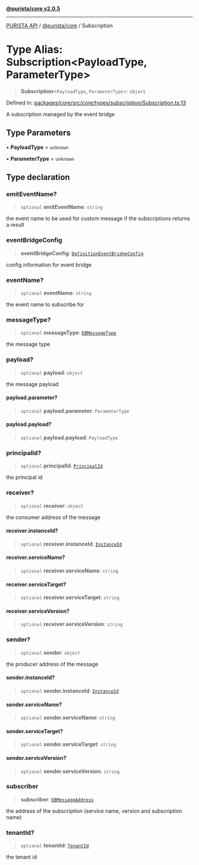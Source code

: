 [**@purista/core v2.0.5**](../README.md)

***

[PURISTA API](../../../packages.md) / [@purista/core](../README.md) / Subscription

# Type Alias: Subscription\<PayloadType, ParameterType\>

> **Subscription**\<`PayloadType`, `ParameterType`\>: `object`

Defined in: [packages/core/src/core/types/subscription/Subscription.ts:13](https://github.com/puristajs/purista/blob/master/packages/core/src/core/types/subscription/Subscription.ts#L13)

A subscription managed by the event bridge

## Type Parameters

• **PayloadType** = `unknown`

• **ParameterType** = `unknown`

## Type declaration

### emitEventName?

> `optional` **emitEventName**: `string`

the event name to be used for custom message if the subscriptions returns a result

### eventBridgeConfig

> **eventBridgeConfig**: [`DefinitionEventBridgeConfig`](DefinitionEventBridgeConfig.md)

config information for event bridge

### eventName?

> `optional` **eventName**: `string`

the event name to subscribe for

### messageType?

> `optional` **messageType**: [`EBMessageType`](../enumerations/EBMessageType.md)

the message type

### payload?

> `optional` **payload**: `object`

the message payload

#### payload.parameter?

> `optional` **payload.parameter**: `ParameterType`

#### payload.payload?

> `optional` **payload.payload**: `PayloadType`

### principalId?

> `optional` **principalId**: [`PrincipalId`](PrincipalId.md)

the principal id

### receiver?

> `optional` **receiver**: `object`

the consumer address of the message

#### receiver.instanceId?

> `optional` **receiver.instanceId**: [`InstanceId`](InstanceId.md)

#### receiver.serviceName?

> `optional` **receiver.serviceName**: `string`

#### receiver.serviceTarget?

> `optional` **receiver.serviceTarget**: `string`

#### receiver.serviceVersion?

> `optional` **receiver.serviceVersion**: `string`

### sender?

> `optional` **sender**: `object`

the producer address of the message

#### sender.instanceId?

> `optional` **sender.instanceId**: [`InstanceId`](InstanceId.md)

#### sender.serviceName?

> `optional` **sender.serviceName**: `string`

#### sender.serviceTarget?

> `optional` **sender.serviceTarget**: `string`

#### sender.serviceVersion?

> `optional` **sender.serviceVersion**: `string`

### subscriber

> **subscriber**: [`EBMessageAddress`](EBMessageAddress.md)

the address of the subscription (service name, version and subscription name)

### tenantId?

> `optional` **tenantId**: [`TenantId`](TenantId.md)

the tenant id
